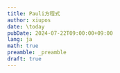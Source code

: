 ```yaml
---
title: Pauli方程式
author: xiupos
date: \today
pubDate: 2024-07-22T09:00:00+09:00
lang: ja
math: true
preamble: _preamble
draft: true
---
```


